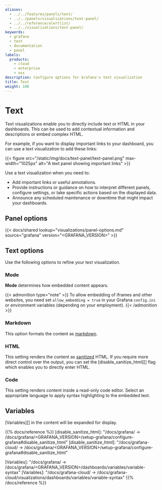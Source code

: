 ```yaml
---
aliases:
  - ../../features/panels/text/
  - ../../panels/visualizations/text-panel/
  - ../../reference/alertlist/
  - ../../visualizations/text-panel/
keywords:
  - grafana
  - text
  - documentation
  - panel
labels:
  products:
    - cloud
    - enterprise
    - oss
description: Configure options for Grafana's text visualization
title: Text
weight: 100
---
```


# Text

Text visualizations enable you to directly include text or HTML in your dashboards. This can be used to add contextual information and descriptions or embed complex HTML.

For example, if you want to display important links to your dashboard, you can use a text visualization to add these links:

{{< figure src="/static/img/docs/text-panel/text-panel.png" max-width="1025px" alt="A text panel showing important links" >}}

Use a text visualization when you need to:

- Add important links or useful annotations.
- Provide instructions or guidance on how to interpret different panels, configure settings, or take specific actions based on the displayed data.
- Announce any scheduled maintenance or downtime that might impact your dashboards.

## Panel options

{{< docs/shared lookup="visualizations/panel-options.md" source="grafana" version="<GRAFANA_VERSION>" >}}

## Text options

Use the following options to refine your text visualization.

### Mode

**Mode** determines how embedded content appears.

{{< admonition type="note" >}}
To allow embedding of iframes and other websites, you need set `allow_embedding = true` in your Grafana `config.ini` or environment variables (depending on your employment).
{{< /admonition >}}

### Markdown

This option formats the content as [markdown](https://en.wikipedia.org/wiki/Markdown).

### HTML

This setting renders the content as [sanitized](https://github.com/grafana/grafana/blob/main/packages/grafana-data/src/text/sanitize.ts) HTML. If you require more direct control over the output, you can set the
[disable_sanitize_html][] flag which enables you to directly enter HTML.

### Code

This setting renders content inside a read-only code editor. Select an appropriate language to apply syntax highlighting
to the embedded text.

## Variables

[Variables][] in the content will be expanded for display.

{{% docs/reference %}}
[disable_sanitize_html]: "/docs/grafana/ -> /docs/grafana/<GRAFANA_VERSION>/setup-grafana/configure-grafana#disable_sanitize_html"
[disable_sanitize_html]: "/docs/grafana-cloud/ -> /docs/grafana/<GRAFANA_VERSION>/setup-grafana/configure-grafana#disable_sanitize_html"

[Variables]: "/docs/grafana/ -> /docs/grafana/<GRAFANA_VERSION>/dashboards/variables/variable-syntax"
[Variables]: "/docs/grafana-cloud/ -> /docs/grafana-cloud/visualizations/dashboards/variables/variable-syntax"
{{% /docs/reference %}}
